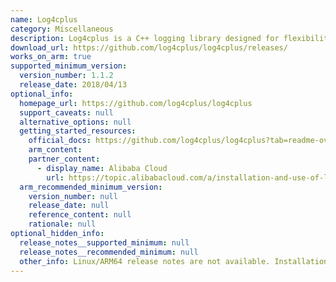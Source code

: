 ```yaml
---
name: Log4cplus
category: Miscellaneous
description: Log4cplus is a C++ logging library designed for flexibility and scalability, providing thread-safe logging capabilities, hierarchical loggers, and various appenders to support robust logging in applications.
download_url: https://github.com/log4cplus/log4cplus/releases/
works_on_arm: true
supported_minimum_version:
  version_number: 1.1.2
  release_date: 2018/04/13
optional_info:
  homepage_url: https://github.com/log4cplus/log4cplus
  support_caveats: null
  alternative_options: null
  getting_started_resources:
    official_docs: https://github.com/log4cplus/log4cplus?tab=readme-ov-file#installation-instruction
    arm_content:
    partner_content:
      - display_name: Alibaba Cloud
        url: https://topic.alibabacloud.com/a/installation-and-use-of-log4cplus-under-linux-__linux_1_16_20277870.html
  arm_recommended_minimum_version:
    version_number: null
    release_date: null
    reference_content: null
    rationale: null
optional_hidden_info:
  release_notes__supported_minimum: null
  release_notes__recommended_minimum: null
  other_info: Linux/ARM64 release notes are not available. Installation and testing are done via the tar archive [1.1.2](https://github.com/log4cplus/log4cplus/releases/tag/REL_1_1_2).
---
```

